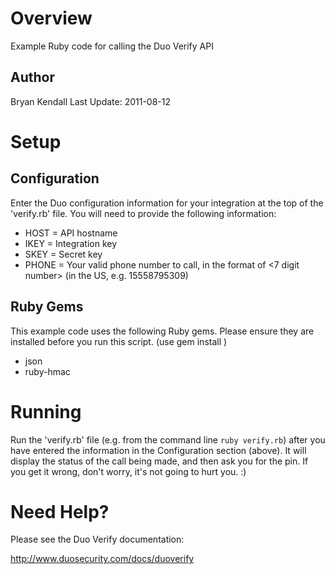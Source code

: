 # Overview
Example Ruby code for calling the Duo Verify API

## Author
Bryan Kendall
Last Update: 2011-08-12

# Setup

## Configuration
Enter the Duo configuration information for your integration at the top of the 'verify.rb' file. You will need to provide the following information:
- HOST = API hostname
- IKEY = Integration key
- SKEY = Secret key
- PHONE = Your valid phone number to call, in the format of <country code><area code><7 digit number> (in the US, e.g. 15558795309)

## Ruby Gems
This example code uses the following Ruby gems. Please ensure they are installed before you run this script. (use gem install <name>)
- json
- ruby-hmac

# Running

Run the 'verify.rb' file (e.g. from the command line `ruby verify.rb`) after you have entered the information in the Configuration section (above). It will display the status of the call being made, and then ask you for the pin. If you get it wrong, don't worry, it's not going to hurt you. :)

# Need Help?
Please see the Duo Verify documentation:

<http://www.duosecurity.com/docs/duoverify>

